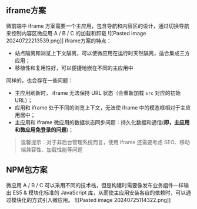 ## iframe方案
微前端中 iframe 方案需要一个主应用，包含导航和内容区的设计，通过切换导航来控制内容区微应用 A / B / C 的加载和卸载
![[Pasted image 20240722213539.png]]
iframe方案的特点：
- 站点隔离和浏览上下文隔离，可以使微应用在运行时天然隔离，适合集成三方应用；
- 移植性和复用性好，可以便捷地嵌在不同的主应用中

同样的，也会存在一些问题：
- 主应用刷新时， iframe 无法保持 URL 状态（会重新加载 `src` 对应的初始 URL）；
- 应用和 iframe 处于不同的浏览上下文，无法使 iframe 中的模态框相对于主应用居中；
- 主应用和 iframe 微应用的数据状态同步问题：持久化数据和通信(**即，主应用和微应用免登录的问题**)；

> 温馨提示：对于非后台管理系统而言，使用 iframe 还需要考虑 SEO、移动端兼容性、加载性能等问题

## NPM包方案
微应用 A / B / C 可以采用不同的技术栈，但是构建时需要像发布业务组件一样输出 ES5 & 模块化标准的 JavaScript 库，从而使主应用安装各自的依赖时，可以通过模块化的方式引入微应用。
![[Pasted image 20240725114322.png]]
